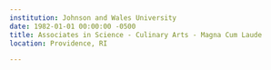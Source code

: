 ```yaml
---
institution: Johnson and Wales University
date: 1982-01-01 00:00:00 -0500
title: Associates in Science - Culinary Arts - Magna Cum Laude
location: Providence, RI

---
```

